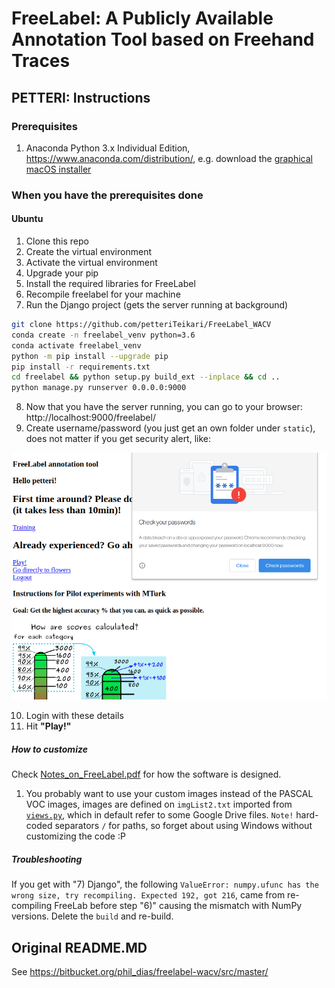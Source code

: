# FreeLabel: A Publicly Available Annotation Tool based on Freehand Traces

## PETTERI: Instructions

### Prerequisites

1) Anaconda Python 3.x Individual Edition, https://www.anaconda.com/distribution/, e.g. download the [graphical macOS installer](https://docs.anaconda.com/anaconda/install/mac-os/)

### When you have the prerequisites done

#### Ubuntu

1. Clone this repo
2. Create the virtual environment
3. Activate the virtual environment
4. Upgrade your pip
5. Install the required libraries for FreeLabel
6. Recompile freelabel for your machine
7. Run the Django project (gets the server running at background)

```bash
git clone https://github.com/petteriTeikari/FreeLabel_WACV
conda create -n freelabel_venv python=3.6
conda activate freelabel_venv
python -m pip install --upgrade pip
pip install -r requirements.txt
cd freelabel && python setup.py build_ext --inplace && cd ..
python manage.py runserver 0.0.0.0:9000
```

8. Now that you have the server running, you can go to your browser: http://localhost:9000/freelabel/
9. Create username/password (you just get an own folder under `static`), does not matter if you get security alert, like:

![alt text](https://raw.githubusercontent.com/petteriTeikari/FreeLabel_WACV/master/figures/ignoreThisWarning.png)

10. Login with these details
11. Hit **"Play!"**

##### How to customize

Check [Notes_on_FreeLabel.pdf](https://github.com/petteriTeikari/FreeLabel_WACV/blob/master/Notes_on_FreeLabel.pdf) for how the software is designed. 

1) You probably want to use your custom images instead of the PASCAL VOC images, images are defined on `imgList2.txt` imported from [`views.py`](https://github.com/petteriTeikari/FreeLabel_WACV/blob/69fcba110269886a31d660bc9409bb3a7bf388ee/freelabel/views.py#L46), which in default refer to some Google Drive files. `Note!` hard-coded separators `/` for paths, so forget about using Windows without customizing the code :P

##### Troubleshooting

If you get with "7) Django", the following `ValueError: numpy.ufunc has the wrong size, try recompiling. Expected 192, got 216`, came from re-compiling FreeLab before step "6)" causing the mismatch with NumPy versions. Delete the `build` and re-build. 

## Original README.MD

See https://bitbucket.org/phil_dias/freelabel-wacv/src/master/
